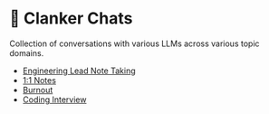 # 🤖 Clanker Chats

Collection of conversations with various LLMs across various topic domains.

- [Engineering Lead Note Taking](el-notetaking.md)
- [1:1 Notes](el-1-1-notes.md)
- [Burnout](burnout.md)
- [Coding Interview](coding-interview.md)
